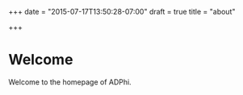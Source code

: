 +++
date = "2015-07-17T13:50:28-07:00"
draft = true
title = "about"

+++

# Welcome

Welcome to the homepage of ADPhi.
